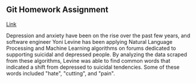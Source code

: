 ## Git Homework Assignment

[Link](https://medium.com/@yoni.levine/from-depression-to-suicide-how-the-way-we-speak-can-predict-the-way-we-feel-ed359e54c81)

Depression and anxiety have been on the rise over the past few years, and
software engineer Yoni Levine has been applying Natural Language Processing and
Machine Learning algorithms on forums dedicated to supporting suicidal and
depressed people. By analyzing the data scraped from these algorithms, Levine
was able to find common words that indicated a shift from depressed to suicidal
tendencies. Some of these words included "hate", "cutting", and "pain".
